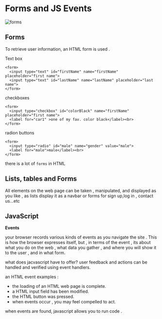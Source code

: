# Forms and JS Events
![forms](https://www.tutorialbrain.com/wp-content/uploads/2019/01/HTML-Form.jpg)
## Forms

To retrieve user information, an HTML form is used .

Text box
```
<form>
  <input type="text" id="firstName" name="firstName" placeholder="first name">
  <input type="text" id="lastName" name="lastName" placeholder="last name">
</form>
```
checkboxes
```
<form>
  <input type="checkbox" id="colorBlack" name="firstName" placeholder="first name">
  <label for="car1" >one of my fav. color black</label><br>
</form>
```
radion buttons
```
<form>
  <input type="radio" id="male" name="gender" value="male">
  <label for="male">male</label><br>
</form>
```

there is a lot of `forms` in HTML

## Lists, tables and Forms 

All elements on the web page can be taken , manipulated, and displayed as you like , as lists 
display it as a navbar or forms for sign up,log in , contact us...etc

## JavaScript

**Events** 

your browser records various kinds of events as you navigate the site . This is how the browser expresses itself,
but , in terms of the event , its about what you do on the web , what data you gather , and where you will show it
to the user , and in what form.

what does jacvascript have to offer?
user feedback and actions can be handled and verified using event handlers.

an HTML event examples :

* the loading of an HTML web page is complete.
* a HTML input field has been modified.
* the HTML button was pressed.
* when events occur , you may feel compelled to act.

when events are found, javascript allows you to run code .